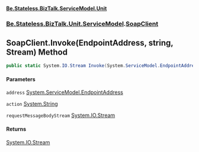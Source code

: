 #### [Be.Stateless.BizTalk.ServiceModel.Unit](README.md 'README')
### [Be.Stateless.BizTalk.Unit.ServiceModel](Be.Stateless.BizTalk.Unit.ServiceModel.md 'Be.Stateless.BizTalk.Unit.ServiceModel').[SoapClient](SoapClient.md 'Be.Stateless.BizTalk.Unit.ServiceModel.SoapClient')

## SoapClient.Invoke(EndpointAddress, string, Stream) Method

```csharp
public static System.IO.Stream Invoke(System.ServiceModel.EndpointAddress address, string action, System.IO.Stream requestMessageBodyStream);
```
#### Parameters

<a name='Be.Stateless.BizTalk.Unit.ServiceModel.SoapClient.Invoke(System.ServiceModel.EndpointAddress,string,System.IO.Stream).address'></a>

`address` [System.ServiceModel.EndpointAddress](https://docs.microsoft.com/en-us/dotnet/api/System.ServiceModel.EndpointAddress 'System.ServiceModel.EndpointAddress')

<a name='Be.Stateless.BizTalk.Unit.ServiceModel.SoapClient.Invoke(System.ServiceModel.EndpointAddress,string,System.IO.Stream).action'></a>

`action` [System.String](https://docs.microsoft.com/en-us/dotnet/api/System.String 'System.String')

<a name='Be.Stateless.BizTalk.Unit.ServiceModel.SoapClient.Invoke(System.ServiceModel.EndpointAddress,string,System.IO.Stream).requestMessageBodyStream'></a>

`requestMessageBodyStream` [System.IO.Stream](https://docs.microsoft.com/en-us/dotnet/api/System.IO.Stream 'System.IO.Stream')

#### Returns
[System.IO.Stream](https://docs.microsoft.com/en-us/dotnet/api/System.IO.Stream 'System.IO.Stream')